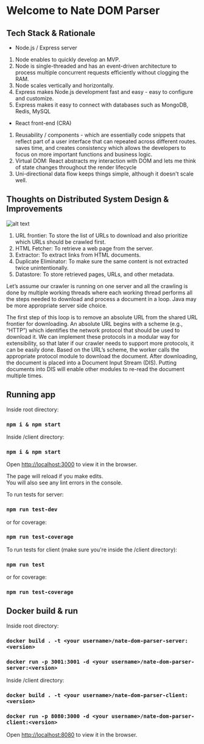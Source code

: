 # Welcome to Nate DOM Parser

## Tech Stack & Rationale

- Node.js / Express server
1. Node enables to quickly develop an MVP.
2. Node is single-threaded and has an event-driven architecture to process multiple concurrent requests efficiently without clogging the RAM. 
3. Node scales vertically and horizontally.
4. Express makes Node.js development fast and easy - easy to configure and customize.
5. Express makes it easy to connect with databases such as MongoDB, Redis, MySQL

- React front-end (CRA)
1. Reusability / components - which are essentially code snippets that reflect part of a user interface that can repeated across different routes. saves time, and creates consistency which allows the developers to focus on more important functions and business logic.
2. Virtual DOM: React abstracts my interaction with DOM and lets me think of state changes throughout the render lifecycle
3. Uni-directional data flow keeps things simple, although it doesn't scale well.

## Thoughts on Distributed System Design & Improvements

![alt text](https://github.com/tolgamizrakci/nate-dom-parser/sd.jpeg?raw=true)

1. URL frontier: To store the list of URLs to download and also prioritize which URLs should be crawled first.
2. HTML Fetcher: To retrieve a web page from the server.
3. Extractor: To extract links from HTML documents.
4. Duplicate Eliminator: To make sure the same content is not extracted twice unintentionally.
5. Datastore: To store retrieved pages, URLs, and other metadata.

Let’s assume our crawler is running on one server and all the crawling is done by multiple working threads where each working thread performs all the steps needed to download and process a document in a loop. Java may be more appropriate server side choice.

The first step of this loop is to remove an absolute URL from the shared URL frontier for downloading. An absolute URL begins with a scheme (e.g., “HTTP”) which identifies the network protocol that should be used to download it. We can implement these protocols in a modular way for extensibility, so that later if our crawler needs to support more protocols, it can be easily done. Based on the URL’s scheme, the worker calls the appropriate protocol module to download the document. After downloading, the document is placed into a Document Input Stream (DIS). Putting documents into DIS will enable other modules to re-read the document multiple times.


## Running app

Inside root directory:
### `npm i & npm start`

Inside /client directory:
### `npm i & npm start`

Open [http://localhost:3000](http://localhost:3000) to view it in the browser.

The page will reload if you make edits.\
You will also see any lint errors in the console.

To run tests for server:
### `npm run test-dev`
or for coverage:
### `npm run test-coverage`

To run tests for client (make sure you're inside the /client directory):
### `npm run test`
or for coverage:
### `npm run test-coverage`

## Docker build & run

Inside root directory:
### `docker build . -t <your username>/nate-dom-parser-server:<version>`

### `docker run -p 3001:3001 -d <your username>/nate-dom-parser-server:<version>`

Inside /client directory:
### `docker build . -t <your username>/nate-dom-parser-client:<version>`

### `docker run -p 8080:3000 -d <your username>/nate-dom-parser-client:<version>`

Open [http://localhost:8080](http://localhost:8080) to view it in the browser.

